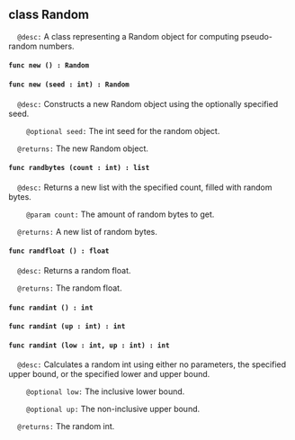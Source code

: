## class Random

&nbsp;&nbsp;&nbsp;&nbsp;```@desc:``` A class representing a Random object for computing pseudo-random numbers.

#### ```func new () : Random```

#### ```func new (seed : int) : Random```

&nbsp;&nbsp;&nbsp;&nbsp;```@desc:``` Constructs a new Random object using the optionally specified seed.

&nbsp;&nbsp;&nbsp;&nbsp;&nbsp;&nbsp;&nbsp;&nbsp;```@optional seed:``` The int seed for the random object.

&nbsp;&nbsp;&nbsp;&nbsp;```@returns:``` The new Random object.

#### ```func randbytes (count : int) : list```

&nbsp;&nbsp;&nbsp;&nbsp;```@desc:``` Returns a new list with the specified count, filled with random bytes.

&nbsp;&nbsp;&nbsp;&nbsp;&nbsp;&nbsp;&nbsp;&nbsp;```@param count:``` The amount of random bytes to get.

&nbsp;&nbsp;&nbsp;&nbsp;```@returns:``` A new list of random bytes.

#### ```func randfloat () : float```

&nbsp;&nbsp;&nbsp;&nbsp;```@desc:``` Returns a random float.

&nbsp;&nbsp;&nbsp;&nbsp;```@returns:``` The random float.

#### ```func randint () : int```

#### ```func randint (up : int) : int```

#### ```func randint (low : int, up : int) : int```

&nbsp;&nbsp;&nbsp;&nbsp;```@desc:``` Calculates a random int using either no parameters, the specified upper bound, or the specified lower and upper bound.

&nbsp;&nbsp;&nbsp;&nbsp;&nbsp;&nbsp;&nbsp;&nbsp;```@optional low:``` The inclusive lower bound.

&nbsp;&nbsp;&nbsp;&nbsp;&nbsp;&nbsp;&nbsp;&nbsp;```@optional up:``` The non-inclusive upper bound.

&nbsp;&nbsp;&nbsp;&nbsp;```@returns:``` The random int.

